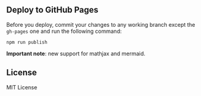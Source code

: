 ## Deploy to GitHub Pages

Before you deploy, commit your changes to any working branch except the `gh-pages` one and run the following command:

    npm run publish

**Important note**: new support for mathjax and mermaid.

## License

MIT License

